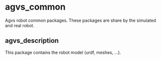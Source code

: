 # agvs_common
Agvs robot common packages. These packages are share by the simulated and real robot.

## agvs_description
This package contains the robot model (urdf, meshes, ...).

